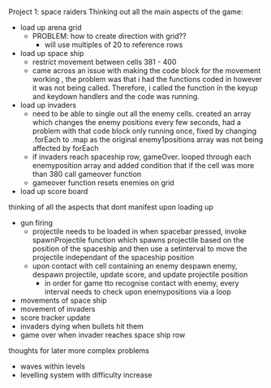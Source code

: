 Project 1: space raiders
Thinking out all the main aspects of the game:
- load up arena grid
    - PROBLEM: how to create direction with grid??
        - will use multiples of 20 to reference rows
- load up space ship
    - restrict movement between cells 381 - 400
    - came across an issue with making the code block for the movement working , the problem was that i had the functions coded in however it was not being called. Therefore, i called the function in the keyup and keydown handlers and the code was running.
- load up invaders
    - need to be able to single out all the enemy cells. created an array which changes the enemy positions every few seconds, had a problem with that code block only running once, fixed by changing .forEach to .map as the original enemy1positions array was not being affected by forEach
    - if invaders reach spaceship row, gameOver. looped through each enemyposition array and added condition that if the cell was more than 380 call gameover function
    - gameover function resets enemies on grid
- load up score board

thinking of all the aspects that dont manifest upon loading up
- gun firing
    - projectile needs to be loaded in when spacebar pressed, invoke spawnProjectile function which spawns projectile based on the position of the spaceship and then use a setinterval to move the projectile independant of the spaceship position
    - upon contact with cell containing an enemy despawn enemy, despawn projectile, update score, and update projectile position
        - in order for game tto recognise contact with enemy, every interval needs to check upon enemypositions via a loop 
- movements of space ship
- movement of invaders
- score tracker update
- invaders dying when bullets hit them
- game over when invader reaches space ship row

thoughts for later more complex problems
- waves within levels
- levelling system with difficulty increase